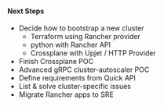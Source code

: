 #### Next Steps
* Decide how to bootstrap a new cluster
    - Terraform using Rancher provider
    - python with Rancher API
    - Crossplane with Upjet / HTTP Provider
* Finish Crossplane POC
* Advanced gRPC cluster-autoscaler POC
* Define requirements from Quick API
* List & solve cluster-specific issues
* Migrate Rancher apps to SRE

